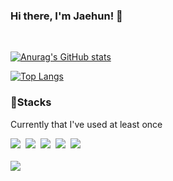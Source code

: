 <div>
<h3>
Hi there, I'm Jaehun! 👋
</h3>
</div>

<br/>

[![Anurag's GitHub stats](https://github-readme-stats.vercel.app/api?username=qkrwogns9703&show_icons=true&hide=stars)](https://github.com/anuraghazra/github-readme-stats)

[![Top Langs](https://github-readme-stats.vercel.app/api/top-langs/?username=anuraghazra&langs_count=4&layout=compact)](https://github.com/anuraghazra/github-readme-stats)

<h3>🔧Stacks</h3>
<p >Currently that I've used at least once</p>
<div>
<img src="https://img.shields.io/badge/JavaScript-F7DF1E?style=flat-square&logo=JavaScript&logoColor=000"/>&nbsp;
<img src="https://img.shields.io/badge/TypeScript-3178c6?style=flat-square&logo=TypeScript&logoColor=white"/>&nbsp;
<img src="https://img.shields.io/badge/React-61DAFB?style=flat-square&logo=React&logoColor=000"/>&nbsp;
<img src="https://img.shields.io/badge/Redux-764ABC?style=flat-square&logo=Redux&logoColor=white"/>&nbsp;
<img src="https://img.shields.io/badge/Vue.js-4FC08D?style=flat-square&logo=Vue.js&logoColor=white"/>
</div>

<br/>

<div >
<a href="https://hits.seeyoufarm.com"><img src="https://hits.seeyoufarm.com/api/count/incr/badge.svg?url=https%3A%2F%2Fgithub.com%2Fqkrwogns9703&count_bg=%234049FF&title_bg=%23555555&icon=&icon_color=%23E7E7E7&title=hits&edge_flat=false"/></a>
</div>
